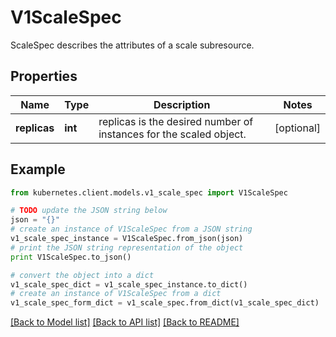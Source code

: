 # V1ScaleSpec

ScaleSpec describes the attributes of a scale subresource.

## Properties
Name | Type | Description | Notes
------------ | ------------- | ------------- | -------------
**replicas** | **int** | replicas is the desired number of instances for the scaled object. | [optional] 

## Example

```python
from kubernetes.client.models.v1_scale_spec import V1ScaleSpec

# TODO update the JSON string below
json = "{}"
# create an instance of V1ScaleSpec from a JSON string
v1_scale_spec_instance = V1ScaleSpec.from_json(json)
# print the JSON string representation of the object
print V1ScaleSpec.to_json()

# convert the object into a dict
v1_scale_spec_dict = v1_scale_spec_instance.to_dict()
# create an instance of V1ScaleSpec from a dict
v1_scale_spec_form_dict = v1_scale_spec.from_dict(v1_scale_spec_dict)
```
[[Back to Model list]](../README.md#documentation-for-models) [[Back to API list]](../README.md#documentation-for-api-endpoints) [[Back to README]](../README.md)



